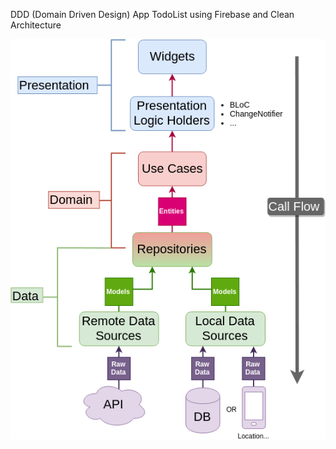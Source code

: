 DDD (Domain Driven Design) App TodoList using Firebase and Clean Architecture

![1680304889887](image/README/1680304889887.png)
